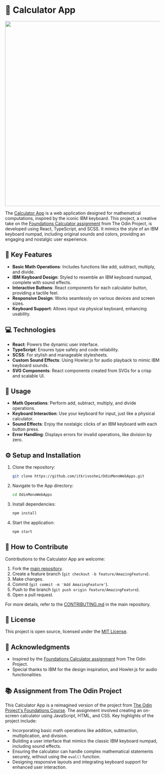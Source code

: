 # 🧮 Calculator App
<p align="center">
  <img src="https://github.com/itkrivoshei/OdinMonoWebApps/blob/main/media/Calculator.gif?raw=true" height="600">
</p>

The [Calculator App](https://itkrivoshei.github.io/OdinMonoWebApps/#/Calculator) is a web application designed for mathematical computations, inspired by the iconic IBM keyboard. This project, a creative take on the [Foundations Calculator assignment](https://www.theodinproject.com/lessons/foundations-calculator) from The Odin Project, is developed using React, TypeScript, and SCSS. It mimics the style of an IBM keyboard numpad, including original sounds and colors, providing an engaging and nostalgic user experience.

## 🌟 Key Features

- **Basic Math Operations**: Includes functions like add, subtract, multiply, and divide.
- **IBM Keyboard Design**: Styled to resemble an IBM keyboard numpad, complete with sound effects.
- **Interactive Buttons**: React components for each calculator button, providing a tactile feel.
- **Responsive Design**: Works seamlessly on various devices and screen sizes.
- **Keyboard Support**: Allows input via physical keyboard, enhancing usability.

## 💻 Technologies

- **React**: Powers the dynamic user interface.
- **TypeScript**: Ensures type safety and code reliability.
- **SCSS**: For stylish and manageable stylesheets.
- **Custom Sound Effects**: Using Howler.js for audio playback to mimic IBM keyboard sounds.
- **SVG Components**: React components created from SVGs for a crisp and scalable UI.

## 🚀 Usage

- **Math Operations**: Perform add, subtract, multiply, and divide operations.
- **Keyboard Interaction**: Use your keyboard for input, just like a physical calculator.
- **Sound Effects**: Enjoy the nostalgic clicks of an IBM keyboard with each button press.
- **Error Handling**: Displays errors for invalid operations, like division by zero.

## ⚙️ Setup and Installation

1. Clone the repository:
   ```bash
   git clone https://github.com/itkrivoshei/OdinMonoWebApps.git
   ```
2. Navigate to the App directory:
   ```bash
   cd OdinMonoWebApps
   ```
3. Install dependencies:
   ```bash
   npm install
   ```
4. Start the application:
   ```bash
   npm start
   ```

## 🤝 How to Contribute

Contributions to the Calculator App are welcome:

1. Fork the [main repository](https://github.com/itkrivoshei/OdinMonoWebApps).
2. Create a feature branch (`git checkout -b feature/AmazingFeature`).
3. Make changes.
4. Commit (`git commit -m 'Add AmazingFeature'`).
5. Push to the branch (`git push origin feature/AmazingFeature`).
6. Open a pull request.

For more details, refer to the [CONTRIBUTING.md](https://github.com/itkrivoshei/OdinMonoWebApps/blob/master/CONTRIBUTING.md) in the main repository.

## 📜 License

This project is open source, licensed under the [MIT License](https://github.com/itkrivoshei/OdinMonoWebApps/blob/master/LICENSE).

## 🌟 Acknowledgments

- Inspired by the [Foundations Calculator assignment](https://www.theodinproject.com/lessons/foundations-calculator) from The Odin Project.
- Special thanks to IBM for the design inspiration, and Howler.js for audio functionalities.

## 📚 Assignment from The Odin Project

This Calculator App is a reimagined version of the project from [The Odin Project's Foundations Course](https://www.theodinproject.com/lessons/foundations-calculator). The assignment involved creating an on-screen calculator using JavaScript, HTML, and CSS. Key highlights of the project include:

- Incorporating basic math operations like addition, subtraction, multiplication, and division.
- Building a user interface that mimics the classic IBM keyboard numpad, including sound effects.
- Ensuring the calculator can handle complex mathematical statements securely, without using the `eval()` function.
- Designing responsive layouts and integrating keyboard support for enhanced user interaction.
